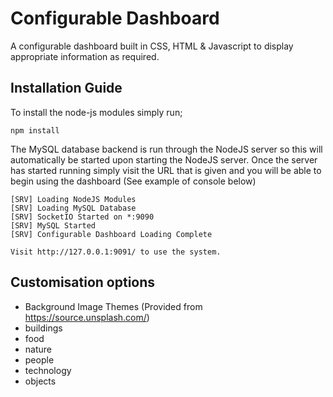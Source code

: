 # Configurable Dashboard
A configurable dashboard built in CSS, HTML &amp; Javascript to display appropriate information as required.

## Installation Guide
To install the node-js modules simply run;

```
npm install
```

The MySQL database backend is run through the NodeJS server so this will automatically be started upon starting the NodeJS server. Once the server has started running simply visit the URL that is given and you will be able to begin using the dashboard (See example of console below)

```
[SRV] Loading NodeJS Modules
[SRV] Loading MySQL Database
[SRV] SocketIO Started on *:9090
[SRV] MySQL Started
[SRV] Configurable Dashboard Loading Complete

Visit http://127.0.0.1:9091/ to use the system.
```

## Customisation options
* Background Image Themes (Provided from https://source.unsplash.com/)
 * buildings
 * food
 * nature
 * people
 * technology
 * objects
